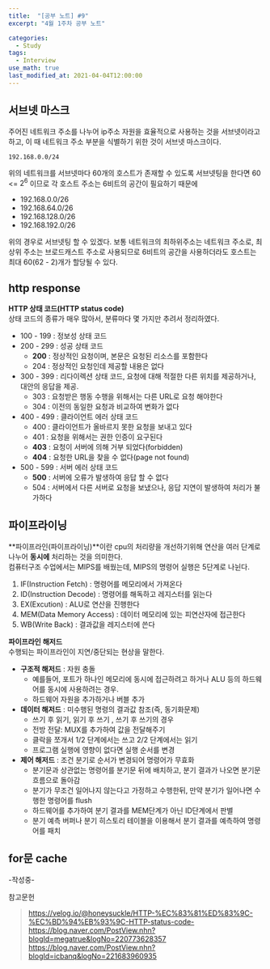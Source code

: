 ```yaml
---
title:  "[공부 노트] #9"
excerpt: "4월 1주차 공부 노트"

categories:
  - Study
tags:
  - Interview
use_math: true
last_modified_at: 2021-04-04T12:00:00
---
```


## 서브넷 마스크
주어진 네트워크 주소를 나누어 ip주소 자원을 효율적으로 사용하는 것을 서브넷이라고 하고, 이 때 네트워크 주소 부분을 식별하기 위한 것이 서브넷 마스크이다.
```
192.168.0.0/24
```
위의 네트워크를 서브넷마다 60개의 호스트가 존재할 수 있도록 서브넷팅을 한다면 60 <= $2^6$ 이므로 각 호스트 주소는 6비트의 공간이 필요하기 때문에  

- 192.168.0.0/26
- 192.168.64.0/26
- 192.168.128.0/26
- 192.168.192.0/26

위의 경우로 서브넷팅 할 수 있겠다. 보통 네트워크의 최하위주소는 네트워크 주소로, 최상위 주소는 브로드캐스트 주소로 사용되므로 6비트의 공간을 사용하더라도 호스트는 최대 60(62 - 2)개가 할당될 수 있다.  

## http response
**HTTP 상태 코드(HTTP status code)**  
상태 코드의 종류가 매우 많아서, 분류마다 몇 가지만 추려서 정리하였다.

- 100 - 199 : 정보성 상태 코드
- 200 - 299 : 성공 상태 코드
  - **200** : 정상적인 요청이며, 본문은 요청된 리소스를 포함한다
  - 204 : 정상적인 요청인데 제공할 내용은 없다
- 300 - 399 : 리다이렉션 상태 코드, 요청에 대해 적절한 다른 위치를 제공하거나, 대안의 응답을 제공.
  - 303 : 요청받은 행동 수행을 위해서는 다른 URL로 요청 해야한다
  - 304 : 이전의 동일한 요청과 비교하여 변화가 없다
- 400 - 499 : 클라이언트 에러 상태 코드
  - 400 : 클라이언트가 올바르지 못한 요청을 보내고 있다
  - 401 : 요청을 위해서는 권한 인증이 요구된다
  - **403** : 요청이 서버에 의해 거부 되었다(forbidden)
  - **404** : 요청한 URL을 찾을 수 없다(page not found)
- 500 - 599 : 서버 에러 상태 코드
  - **500** : 서버에 오류가 발생하여 응답 할 수 없다
  - 504 : 서버에서 다른 서버로 요청을 보냈으나, 응답 지연이 발생하여 처리가 불가하다

## 파이프라이닝
**파이프라인(파이프라이닝)**이란 cpu의 처리량을 개선하기위해 연산을 여러 단계로 나누어 **동시에** 처리하는 것을 의미한다.  
컴퓨터구조 수업에서는 MIPS를 배웠는데, MIPS의 명령어 실행은 5단계로 나뉜다.

1. IF(Instruction Fetch) : 명령어를 메모리에서 가져온다
2. ID(Instruction Decode) : 명령어를 해독하고 레지스터를 읽는다
3. EX(Excution) : ALU로 연산을 진행한다
4. MEM(Data Memory Access) : 데이터 메모리에 있는 피연산자에 접근한다
5. WB(Write Back) : 결과값을 레지스터에 쓴다
  
  

**파이프라인 해저드**  
수행되는 파이프라인이 지연/중단되는 현상을 말한다.

- **구조적 해저드** : 자원 충돌
  - 예를들어, 포트가 하나인 메모리에 동시에 접근하려고 하거나 ALU 등의 하드웨어를 동시에 사용하려는 경우.
  - 하드웨어 자원을 추가하거나 버블 추가
- **데이터 해저드** : 미수행된 명령의 결과값 참조(즉, 동기화문제)
  - 쓰기 후 읽기, 읽기 후 쓰기 , 쓰기 후 쓰기의 경우
  - 전방 전달: MUX를 추가하여 값을 전달해주기
  - 클락을 쪼개서 1/2 단계에서는 쓰고 2/2 단계에서는 읽기
  - 프로그램 실행에 영향이 없다면 실행 순서를 변경
- **제어 해저드** : 조건 분기로 순서가 변경되어 명령어가 무효화
  - 분기문과 상관없는 명령어를 분기문 뒤에 배치하고, 분기 결과가 나오면 분기문 흐름으로 돌아감
  - 분기가 무조건 일어나지 않는다고 가정하고 수행한뒤, 만약 분기가 일어나면 수행한 명령어를 flush
  - 하드웨어를 추가하여 분기 결과를 MEM단계가 아닌 ID단계에서 판별
  - 분기 예측 버퍼나 분기 히스토리 테이블을 이용해서 분기 결과를 예측하여 명령어를 패치




## for문 cache


-작성중-  
  
   

참고문헌
> https://velog.io/@honeysuckle/HTTP-%EC%83%81%ED%83%9C-%EC%BD%94%EB%93%9C-HTTP-status-code-  
https://blog.naver.com/PostView.nhn?blogId=megatrue&logNo=220773628357  
https://blog.naver.com/PostView.nhn?blogId=icbanq&logNo=221683960935  

